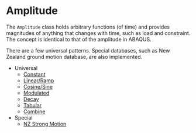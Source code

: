 # Amplitude

The `Amplitude` class holds arbitrary functions (of time) and provides magnitudes of anything that changes with time, such as load and constraint. The concept is identical to that of the amplitude in ABAQUS.

There are a few universal patterns. Special databases, such as New Zealand ground motion database, are also implemented.

* Universal
  * [Constant](Universal/Constant.md)
  * [Linear/Ramp](Universal/Linear.md)
  * [Cosine/Sine](Universal/Trig.md)
  * [Modulated](Universal/Modulated.md)
  * [Decay](Universal/Decay.md)
  * [Tabular](Universal/Tabular.md)
  * [Combine](Universal/Combine.md)
* Special
  * [NZ Strong Motion](Special/NZStrongMotion.md)
